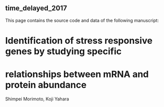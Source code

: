 ## time_delayed_2017

 This page contains the source code and data of the following manuscript:

# Identification of stress responsive genes by studying specific
# relationships between mRNA and protein abundance

 Shimpei Morimoto, Koji Yahara

